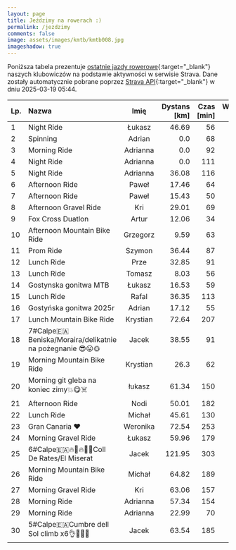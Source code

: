 ```yaml
---
layout: page
title: Jeździmy na rowerach :)
permalink: /jezdzimy
comments: false
image: assets/images/kmtb/kmtb008.jpg
imageshadow: true
---
```


Poniższa tabela prezentuje [ostatnie jazdy rowerowe](https://www.strava.com/clubs/336381){:target="_blank"} naszych klubowiczów na podstawie aktywności w serwisie Strava. Dane zostały automatycznie pobrane poprzez [Strava API](https://developers.strava.com/docs/reference/#api-Clubs-getClubActivitiesById){:target="_blank"} w dniu 2025-03-19 05:44.

Lp. | Nazwa | Imię | Dystans [km] | Czas [min] | Wysokość [m]
:--- | :--- | :---: | ---: | ---: | ---:
1|Night Ride|Łukasz|46.69|56|
2|Spinning|Adrian|0.0|68|
3|Morning Ride|Adrianna|0.0|92|
4|Night Ride|Adrianna|0.0|111|
5|Night Ride|Adrianna|36.08|116|
6|Afternoon Ride|Paweł|17.46|64|56
7|Afternoon Ride|Paweł|15.43|50|62
8|Afternoon Gravel Ride|Kri|29.01|69|223
9|Fox Cross Duatlon|Artur|12.06|34|56
10|Afternoon Mountain Bike Ride|Grzegorz|9.59|63|142
11|Prom Ride|Szymon|36.44|87|90
12|Lunch Ride|Prze|32.85|91|225
13|Lunch Ride|Tomasz|8.03|56|148
14|Gostynska gonitwa MTB|Łukasz|16.53|59|183
15|Lunch Ride|Rafal|36.35|113|226
16|Gostyńska gonitwa 2025r|Adrian|17.12|55|176
17|Lunch Mountain Bike Ride|Krystian|72.64|207|386
18|7#Calpe🇪🇦Beniska/Moraira/delikatnie na pożegnanie 😎😛🌞|Jacek|38.55|91|506
19|Morning Mountain Bike Ride|Krystian|26.3|62|208
20|Morning git gleba na koniec zimy💥😋☠️|łukasz|61.34|150|382
21|Afternoon Ride|Nodi|50.01|182|355
22|Lunch Ride|Michał|45.61|130|176
23|Gran Canaria ❤️|Weronika|72.54|253|1390
24|Morning Gravel Ride|Łukasz|59.96|179|
25|6#Calpe🇪🇦🔥🦵🔥🚴‍♂️Coll De Rates/El Miserat|Jacek|121.95|303|2266
26|Morning Mountain Bike Ride|Michał|64.82|189|467
27|Morning Gravel Ride|Kri|63.06|157|473
28|Morning Ride|Adrianna|57.34|154|185
29|Morning Ride|Adrianna|22.99|70|
30|5#Calpe🇪🇦Cumbre dell Sol climb x6👌🚴‍♂️🔥|Jacek|63.54|185|1404
